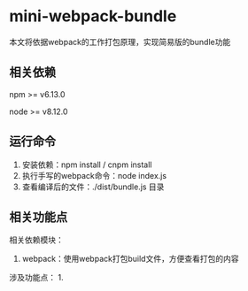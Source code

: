 # mini-webpack-bundle

本文将依据webpack的工作打包原理，实现简易版的bundle功能

## 相关依赖
npm >= v6.13.0

node >= v8.12.0

## 运行命令
1. 安装依赖：npm install / cnpm install
2. 执行手写的webpack命令：node index.js
3. 查看编译后的文件：./dist/bundle.js 目录

## 相关功能点
相关依赖模块：
1. webpack：使用webpack打包build文件，方便查看打包的内容


涉及功能点：
1. 



